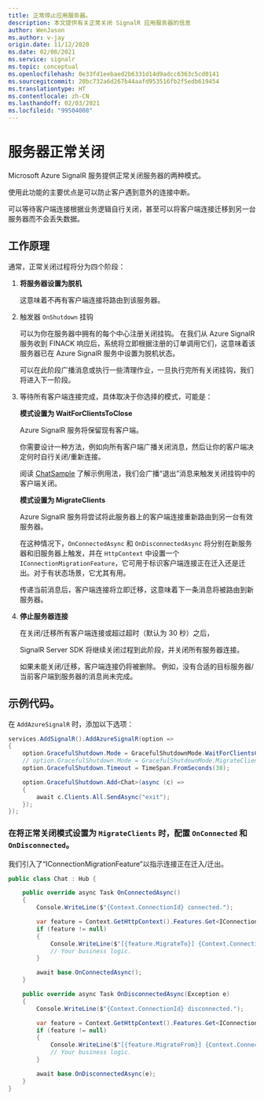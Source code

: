 ```yaml
---
title: 正常停止应用服务器。
description: 本文提供有关正常关闭 SignalR 应用服务器的信息
author: WenJason
ms.author: v-jay
origin.date: 11/12/2020
ms.date: 02/08/2021
ms.service: signalr
ms.topic: conceptual
ms.openlocfilehash: 0e33fd1eebaed2b6331d14d9adcc6363c5cd0141
ms.sourcegitcommit: 20bc732a6d267b44aafd953516fb2f5edb619454
ms.translationtype: HT
ms.contentlocale: zh-CN
ms.lasthandoff: 02/03/2021
ms.locfileid: "99504008"
---
```

# <a name="server-graceful-shutdown"></a>服务器正常关闭
Microsoft Azure SignalR 服务提供正常关闭服务器的两种模式。 

使用此功能的主要优点是可以防止客户遇到意外的连接中断。 

可以等待客户端连接根据业务逻辑自行关闭，甚至可以将客户端连接迁移到另一台服务器而不会丢失数据。 

## <a name="how-it-works"></a>工作原理

通常，正常关闭过程将分为四个阶段：

1. **将服务器设置为脱机**

    这意味着不再有客户端连接将路由到该服务器。

2. 触发器 `OnShutdown` 挂钩

    可以为你在服务器中拥有的每个中心注册关闭挂钩。
    在我们从 Azure SignalR 服务收到 FINACK 响应后，系统将立即根据注册的订单调用它们，这意味着该服务器已在 Azure SignalR 服务中设置为脱机状态。

    可以在此阶段广播消息或执行一些清理作业，一旦执行完所有关闭挂钩，我们将进入下一阶段。

3. 等待所有客户端连接完成，具体取决于你选择的模式，可能是：

    **模式设置为 WaitForClientsToClose**

    Azure SignalR 服务将保留现有客户端。

    你需要设计一种方法，例如向所有客户端广播关闭消息，然后让你的客户端决定何时自行关闭/重新连接。

    阅读 [ChatSample](https://github.com/Azure/azure-signalr/tree/dev/samples/ChatSample) 了解示例用法，我们会广播“退出”消息来触发关闭挂钩中的客户端关闭。

    **模式设置为 MigrateClients**

    Azure SignalR 服务将尝试将此服务器上的客户端连接重新路由到另一台有效服务器。 
    
    在这种情况下，`OnConnectedAsync` 和 `OnDisconnectedAsync` 将分别在新服务器和旧服务器上触发，并在 `HttpContext` 中设置一个 `IConnectionMigrationFeature`，它可用于标识客户端连接正在迁入还是迁出。对于有状态场景，它尤其有用。

    传递当前消息后，客户端连接将立即迁移，这意味着下一条消息将被路由到新服务器。

4. **停止服务器连接**

    在关闭/迁移所有客户端连接或超过超时（默认为 30 秒）之后，

    SignalR Server SDK 将继续关闭过程到此阶段，并关闭所有服务器连接。

    如果未能关闭/迁移，客户端连接仍将被删除。 例如，没有合适的目标服务器/当前客户端到服务器的消息尚未完成。

## <a name="sample-codes"></a>示例代码。

在 `AddAzureSignalR` 时，添加以下选项：

```csharp
services.AddSignalR().AddAzureSignalR(option =>
{
    option.GracefulShutdown.Mode = GracefulShutdownMode.WaitForClientsClose;
    // option.GracefulShutdown.Mode = GracefulShutdownMode.MigrateClients;
    option.GracefulShutdown.Timeout = TimeSpan.FromSeconds(30);

    option.GracefulShutdown.Add<Chat>(async (c) =>
    {
        await c.Clients.All.SendAsync("exit");
    });
});
```

### <a name="configure-onconnected-and-ondisconnected-while-setting-graceful-shutdown-mode-to-migrateclients"></a>在将正常关闭模式设置为 `MigrateClients` 时，配置 `OnConnected` 和 `OnDisconnected`。

我们引入了“IConnectionMigrationFeature”以指示连接正在迁入/迁出。

```csharp
public class Chat : Hub {

    public override async Task OnConnectedAsync()
    {
        Console.WriteLine($"{Context.ConnectionId} connected.");

        var feature = Context.GetHttpContext().Features.Get<IConnectionMigrationFeature>();
        if (feature != null)
        {
            Console.WriteLine($"[{feature.MigrateTo}] {Context.ConnectionId} is migrated from {feature.MigrateFrom}.");
            // Your business logic.
        }

        await base.OnConnectedAsync();
    }

    public override async Task OnDisconnectedAsync(Exception e)
    {
        Console.WriteLine($"{Context.ConnectionId} disconnected.");

        var feature = Context.GetHttpContext().Features.Get<IConnectionMigrationFeature>();
        if (feature != null)
        {
            Console.WriteLine($"[{feature.MigrateFrom}] {Context.ConnectionId} will be migrated to {feature.MigrateTo}.");
            // Your business logic.
        }

        await base.OnDisconnectedAsync(e);
    }
}
```